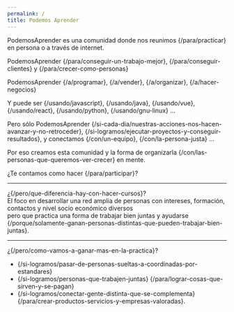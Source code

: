 ```yaml
---
permalink: /
title: Podemos Aprender
---
```


PodemosAprender es una comunidad donde nos reunimos {/para/practicar} en persona o a través de internet.

PodemosAprender {/para/conseguir-un-trabajo-mejor}, {/para/conseguir-clientes} y {/para/crecer-como-personas} 

PodemosAprender {/a/programar}, {/a/vender}, {/a/organizar}, {/a/hacer-negocios}     

Y puede ser 
{/usando/javascript}, {/usando/java}, {/usando/vue}, {/usando/react}, {/usando/python}, {/usando/gnu-linux} ...

Pero sólo PodemosAprender
{/si-cada-dia/nuestras-acciones-nos-hacen-avanzar-y-no-retroceder}, {/si-logramos/ejecutar-proyectos-y-conseguir-resultados}, y conectamos {/con/un-equipo}, {/con/la-persona-justa} ...

Por eso creamos esta comunidad y la forma de organizarla {/con/las-personas-que-queremos-ver-crecer} en mente.

¿Te contamos como hacer {/para/participar}?

---

¿{/pero/que-diferencia-hay-con-hacer-cursos}?  
El foco en desarrollar una red amplia de personas 
con intereses, formación, contactos y nivel socio económico diversos  
pero que practica una forma de trabajar bien juntas y ayudarse  
{/porque/solamente-ganan-personas-distintas-que-pueden-trabajar-bien-juntas}.

---

¿{/pero/como-vamos-a-ganar-mas-en-la-practica}?  
* {/si-logramos/pasar-de-personas-sueltas-a-coordinadas-por-estandares}  
* {/si-logramos/personas-que-trabajen-juntas} {/para/lograr-cosas-que-sirven-y-se-pagan}   
* {/si-logramos/conectar-gente-distinta-que-se-complementa} {/para/crear-productos-servicios-y-empresas-valoradas}.




